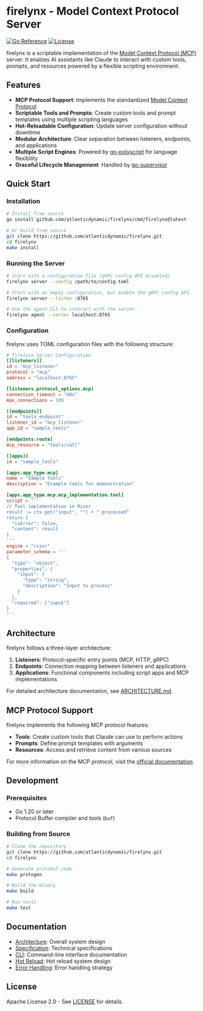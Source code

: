 # firelynx - Model Context Protocol Server

[![Go Reference](https://pkg.go.dev/badge/github.com/atlanticdynamic/firelynx.svg)](https://pkg.go.dev/github.com/atlanticdynamic/firelynx)
[![License](https://img.shields.io/badge/license-Apache%202.0-blue.svg)](LICENSE)

firelynx is a scriptable implementation of the [Model Context Protocol (MCP)](https://modelcontextprotocol.io/) server. It enables AI assistants like Claude to interact with custom tools, prompts, and resources powered by a flexible scripting environment.

## Features

- **MCP Protocol Support**: Implements the standardized [Model Context Protocol](https://modelcontextprotocol.io/)
- **Scriptable Tools and Prompts**: Create custom tools and prompt templates using multiple scripting languages
- **Hot-Reloadable Configuration**: Update server configuration without downtime
- **Modular Architecture**: Clear separation between listeners, endpoints, and applications
- **Multiple Script Engines**: Powered by [go-polyscript](https://github.com/robbyt/go-polyscript) for language flexibility
- **Graceful Lifecycle Management**: Handled by [go-supervisor](https://github.com/robbyt/go-supervisor)

## Quick Start

### Installation

```bash
# Install from source
go install github.com/atlanticdynamic/firelynx/cmd/firelynx@latest

# Or build from source
git clone https://github.com/atlanticdynamic/firelynx.git
cd firelynx
make install
```

### Running the Server

```bash
# Start with a configuration file (gRPC config API disabled)
firelynx server --config /path/to/config.toml

# Start with an empty configuration, but enable the gRPC config API
firelynx server --listen :8765

# Use the agent CLI to interact with the server
firelynx agent --server localhost:8765
```

### Configuration

firelynx uses TOML configuration files with the following structure:

```toml
# firelynx Server Configuration
[[listeners]]
id = "mcp_listener"
protocol = "mcp"
address = "localhost:8765"

[listeners.protocol_options.mcp]
connection_timeout = "60s"
max_connections = 100

[[endpoints]]
id = "tools_endpoint"
listener_id = "mcp_listener"
app_id = "sample_tools"

[endpoints.route]
mcp_resource = "tools/call"

[[apps]]
id = "sample_tools"

[apps.app_type.mcp]
name = "Sample Tools"
description = "Example tools for demonstration"

[apps.app_type.mcp.mcp_implementation.tool]
script = '''
// Tool implementation in Risor
result := ctx.get("input", "") + " processed"
return {
  "isError": false,
  "content": result
}
'''
engine = "risor"
parameter_schema = '''
{
  "type": "object",
  "properties": {
    "input": {
      "type": "string",
      "description": "Input to process"
    }
  },
  "required": ["input"]
}
'''
```

## Architecture

firelynx follows a three-layer architecture:

1. **Listeners**: Protocol-specific entry points (MCP, HTTP, gRPC)
2. **Endpoints**: Connection mapping between listeners and applications
3. **Applications**: Functional components including script apps and MCP implementations

For detailed architecture documentation, see [ARCHITECTURE.md](docs/ARCHITECTURE.md).

## MCP Protocol Support

firelynx implements the following MCP protocol features:

- **Tools**: Create custom tools that Claude can use to perform actions
- **Prompts**: Define prompt templates with arguments
- **Resources**: Access and retrieve content from various sources

For more information on the MCP protocol, visit the [official documentation](https://modelcontextprotocol.io/).

## Development

### Prerequisites

- Go 1.20 or later
- Protocol Buffer compiler and tools (`buf`)

### Building from Source

```bash
# Clone the repository
git clone https://github.com/atlanticdynamic/firelynx.git
cd firelynx

# Generate protobuf code
make protogen

# Build the binary
make build

# Run tests
make test
```

## Documentation

- [Architecture](docs/ARCHITECTURE.md): Overall system design
- [Specification](docs/SPECIFICATION.md): Technical specifications
- [CLI](docs/CLI.md): Command-line interface documentation
- [Hot Reload](docs/HOT_RELOAD.md): Hot reload system design
- [Error Handling](docs/ERROR_HANDLING.md): Error handling strategy

## License

Apache License 2.0 - See [LICENSE](LICENSE) for details.